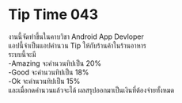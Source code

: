 # Tip Time 043
งานนี้จัดทำขึ้นในคาบวิชา Android App Devloper<br>
แอปนี้จำเป็นแอปคำนวน Tip ให้กับร้านค้าในร้านอาหาร<br>
ระบบนี้จะมี<br>
-Amazing จะคำนวนทิปเป็น 20%<br>
-Good จะคำนวนทิปเป็น 18%<br>
-Ok จะคำนวนทิปเป็น 15%<br>
และเมื่อกดคำนวนแล้วจะได้ ผลสรุปออกมาเป็นเงินที่ต้องจ่ายทั้งหมด<br>
